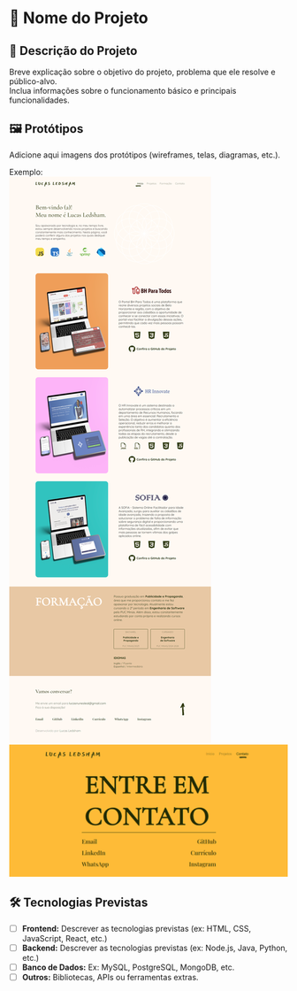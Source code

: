 # 📌 Nome do Projeto

## 📖 Descrição do Projeto
Breve explicação sobre o objetivo do projeto, problema que ele resolve e público-alvo.  
Inclua informações sobre o funcionamento básico e principais funcionalidades.  

## 🖼️ Protótipos
Adicione aqui imagens dos protótipos (wireframes, telas, diagramas, etc.).

Exemplo:  
![Tela Inicial](./prototipos/tela-inicial.png)  
![Tela de Login](./prototipos/tela-contato.png)  

## 🛠 Tecnologias Previstas
- [ ] **Frontend:** Descrever as tecnologias previstas (ex: HTML, CSS, JavaScript, React, etc.)
- [ ] **Backend:** Descrever as tecnologias previstas (ex: Node.js, Java, Python, etc.)
- [ ] **Banco de Dados:** Ex: MySQL, PostgreSQL, MongoDB, etc.
- [ ] **Outros:** Bibliotecas, APIs ou ferramentas extras.
